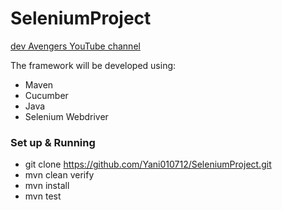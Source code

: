 # SeleniumProject 
[dev Avengers YouTube channel](https://www.youtube.com/watch?v=T3OvEcVvCRI)

The framework will be developed using:
- Maven
- Cucumber 
- Java
- Selenium Webdriver

### Set up & Running
- git clone https://github.com/Yani010712/SeleniumProject.git
- mvn clean verify
- mvn install
- mvn test

